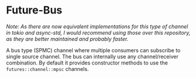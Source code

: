 # Future-Bus

*Note: As there are now equivalent implementations for this type of channel in tokio and async-std, I would recommend using those over this repository, as they are better maintained and probably faster.*

A bus type (SPMC) channel where multiple consumers can subscribe to single source channel.
The bus can internally use any channel/receiver combination. By default it provides constructor
methods to use the `futures::channel::mpsc` channels.
